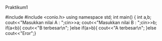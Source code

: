 Praktikum1

#include <iostream>
#include <conio.h>
using namespace std;
int main()
{
int a,b;
cout<<"Masukkan nilai A : ";cin>>a;
cout<<"Masukkan nilai B : ";cin>>b;
if(a<b){
cout<<"B terbesar\n";
}else if(a>b){
cout<<"A terbesar\n";
}else
cout<<"Eror";}
